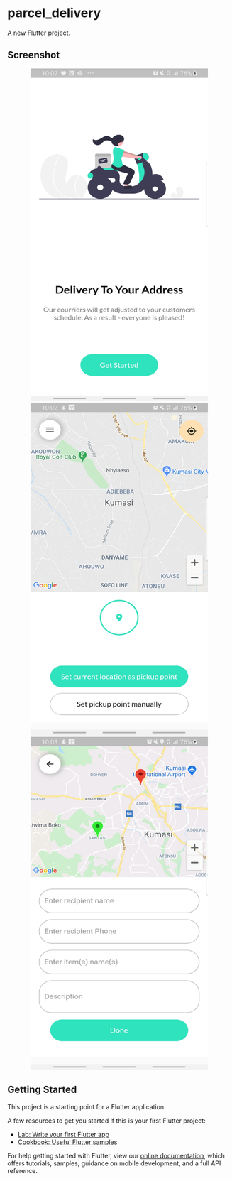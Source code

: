 # parcel_delivery

A new Flutter project.

## Screenshot
<div align="center">
    <img src="/ss/img1.jpg" width="400px" height="750" /> 
    <img src="/ss/img2.jpg" width="400px" height="750" /> 
   <img src="/ss/img3.jpg" width="400px" height="750" /> 
</div>

## Getting Started

This project is a starting point for a Flutter application.

A few resources to get you started if this is your first Flutter project:

- [Lab: Write your first Flutter app](https://flutter.dev/docs/get-started/codelab)
- [Cookbook: Useful Flutter samples](https://flutter.dev/docs/cookbook)

For help getting started with Flutter, view our
[online documentation](https://flutter.dev/docs), which offers tutorials,
samples, guidance on mobile development, and a full API reference.
